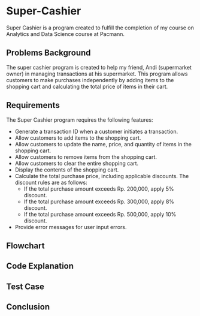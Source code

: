 # Super-Cashier
Super Cashier is a program created to fulfill the completion of my course on Analytics and Data Science course at Pacmann.

## Problems Background
The super cashier program is created to help my friend, Andi (supermarket owner) in managing transactions at his supermarket. This program allows customers to make purchases independently by adding items to the shopping cart and calculating the total price of items in their cart.

## Requirements
The Super Cashier program requires the following features:
- Generate a transaction ID when a customer initiates a transaction.
- Allow customers to add items to the shopping cart.
- Allow customers to update the name, price, and quantity of items in the shopping cart.
- Allow customers to remove items from the shopping cart.
- Allow customers to clear the entire shopping cart.
- Display the contents of the shopping cart.
- Calculate the total purchase price, including applicable discounts. The discount rules are as follows:
  + If the total purchase amount exceeds Rp. 200,000, apply 5% discount.
  + If the total purchase amount exceeds Rp. 300,000, apply 8% discount.
  + If the total purchase amount exceeds Rp. 500,000, apply 10% discount.
- Provide error messages for user input errors.

## Flowchart


## Code Explanation


## Test Case


## Conclusion
